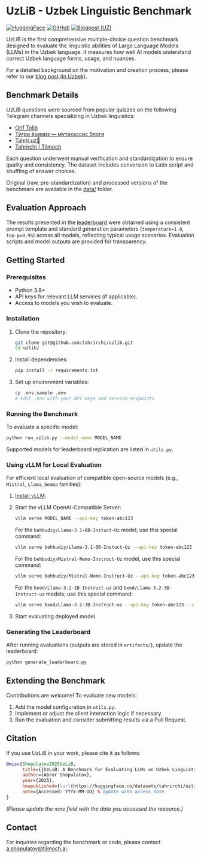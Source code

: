 # UzLiB - Uzbek Linguistic Benchmark

[![HuggingFace](https://img.shields.io/badge/🤗%20Dataset-UzLiB-yellow)](https://huggingface.co/datasets/tahrirchi/uzlib)
[![GitHub](https://img.shields.io/badge/GitHub-UzLiB-blue)](https://github.com/tahrirchi/uzlib)
[![Blogpost (UZ)](https://img.shields.io/badge/Blog%20Post-Read%20More-lightgrey)](https://tilmoch.ai/uz/uzlib-ozbekcha-lingvistik-benchmark)

UzLiB is the first comprehensive multiple-choice question benchmark designed to evaluate the linguistic abilities of Large Language Models (LLMs) in the Uzbek language. It measures how well AI models understand correct Uzbek language forms, usage, and nuances.

For a detailed background on the motivation and creation process, please refer to our [blog post (in Uzbek)](https://tilmoch.ai/index/uzlib-ozbek-lingvistik-benchmark).

## Benchmark Details

UzLiB questions were sourced from popular quizzes on the following Telegram channels specializing in Uzbek linguistics:
-   [Orif Tolib](https://t.me/oriftolib)
-   [Тўғри ёзамиз — мутахассис блоги](https://t.me/xatoliklar)
-   [Tahrir.uz📝](https://t.me/tahrir_uz)
-   [Tahrirchi | Tilmoch](https://t.me/tahrirchi_uz)

Each question underwent manual verification and standardization to ensure quality and consistency. The dataset includes conversion to Latin script and shuffling of answer choices.

Original (raw, pre-standardization) and processed versions of the benchmark are available in the [data/](data/) folder.

## Evaluation Approach

The results presented in the [leaderboard](LEADERBOARD.md) were obtained using a consistent prompt template and standard generation parameters (`temperature=1.0`, `top-p=0.95`) across all models, reflecting typical usage scenarios. Evaluation scripts and model outputs are provided for transparency.

## Getting Started

### Prerequisites
-   Python 3.8+
-   API keys for relevant LLM services (if applicable).
-   Access to models you wish to evaluate.

### Installation

1.  Clone the repository:
    ```bash
    git clone git@github.com:tahrirchi/uzlib.git
    cd uzlib/
    ```

2.  Install dependencies:
    ```bash
    pip install -r requirements.txt
    ```

3.  Set up environment variables:
    ```bash
    cp .env.sample .env
    # Edit .env with your API keys and service endpoints
    ```

### Running the Benchmark

To evaluate a specific model:
```bash
python run_uzlib.py --model_name MODEL_NAME
```

Supported models for leaderboard replication are listed in `utils.py`.

### Using vLLM for Local Evaluation

For efficient local evaluation of compatible open-source models (e.g., `Mistral`, `Llama`, `Gemma` families):

1.  [Install vLLM](https://docs.vllm.ai/en/latest/getting_started/installation/index.html).

2.  Start the vLLM OpenAI-Compatible Server:
    ```bash
    vllm serve MODEL_NAME --api-key token-abc123
    ```
    
    For the `behbudiy/Llama-3.1-8B-Instuct-Uz` model, use this special command:
    ```bash
    vllm serve behbudiy/Llama-3.1-8B-Instuct-Uz --api-key token-abc123 --chat-template "{% for message in messages %}{{'<|begin_of_text|>' if loop.first else ''}}<|start_header_id|>{{ message.role }}<|end_header_id|>\n\n{{ message.content }}\n\n<|eot_id|>{% endfor %}{% if add_generation_prompt %}<|start_header_id|>assistant<|end_header_id|>\n\n{% endif %}"
    ```

    For the `behbudiy/Mistral-Nemo-Instruct-Uz` model, use this special command:
    ```bash
    vllm serve behbudiy/Mistral-Nemo-Instruct-Uz --api-key token-abc123  --tokenizer_mode mistral --config_format mistral --load_format mistral
    ```
    
    For the `bxod/Llama-3.2-1B-Instruct-uz` and `bxod/Llama-3.2-3B-Instruct-uz` models, use this special command:
    ```bash
    vllm serve bxod/Llama-3.2-3B-Instruct-uz --api-key token-abc123 --chat-template "{% for message in messages %}{% if message['role'] == 'system' %}<|begin_of_text|><|start_header_id|>system<|end_header_id|>\n{{ message['content'] }}<|eot_id|>{% elif message['role'] == 'user' %}<|start_header_id|>user<|end_header_id|>\n{{ message['content'] }}<|eot_id|>{% elif message['role'] == 'assistant' %}<|start_header_id|>assistant<|end_header_id|>\n{{ message['content'] }}<|eot_id|>{% endif %}{% endfor %}{% if add_generation_prompt %}<|start_header_id|>assistant<|end_header_id|>\n{% endif %}"
    ```

4.  Start evaluating deployed model.

### Generating the Leaderboard

After running evaluations (outputs are stored in `artifacts/`), update the leaderboard:
```bash
python generate_leaderboard.py
```

## Extending the Benchmark

Contributions are welcome! To evaluate new models:
1.  Add the model configuration in `utils.py`.
2.  Implement or adjust the client interaction logic if necessary.
3.  Run the evaluation and consider submitting results via a Pull Request.

## Citation

If you use UzLiB in your work, please cite it as follows:

```bibtex
@misc{Shopulatov2025UzLiB,
      title={{UzLiB: A Benchmark for Evaluating LLMs on Uzbek Linguistics}},
      author={Abror Shopulatov},
      year={2025},
      howpublished={\url{https://huggingface.co/datasets/tahrirchi/uzlib}},
      note={Accessed: YYYY-MM-DD} % Update with access date
}
```
*(Please update the `note` field with the date you accessed the resource.)*

## Contact

For inquiries regarding the benchmark or code, please contact [a.shopulatov@tilmoch.ai](mailto:a.shopulatov@tilmoch.ai).